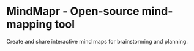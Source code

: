 # MindMapr - Open-source mind-mapping tool
Create and share interactive mind maps for brainstorming and planning.
